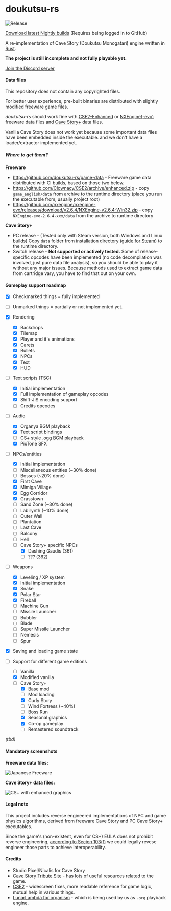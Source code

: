 # doukutsu-rs

![Release](https://github.com/doukutsu-rs/doukutsu-rs/workflows/Release/badge.svg)

[Download latest Nightly builds](https://github.com/doukutsu-rs/doukutsu-rs/actions) (Requires being logged in to GitHub)

A re-implementation of Cave Story (Doukutsu Monogatari) engine written in [Rust](https://www.rust-lang.org/).

**The project is still incomplete and not fully playable yet.**

[Join the Discord server](https://discord.gg/fbRsNNB)

#### Data files

This repository does not contain any copyrighted files. 

For better user experience, pre-built binaries are distributed with slightly modified freeware game files. 

*doukutsu-rs* should work fine with [CSE2-Enhanced](https://github.com/Clownacy/CSE2) or [NXEngine(-evo)](https://github.com/nxengine/nxengine-evo) freeware data files and [Cave Story+](https://www.nicalis.com/games/cavestory+) data files.

Vanilla Cave Story does not work yet because some important data files have been embedded inside the executable. and we don't have a loader/extractor implemented yet.

##### Where to get them?

**Freeware**

- https://github.com/doukutsu-rs/game-data - Freeware game data distributed with CI builds, based on those two below.
- https://github.com/Clownacy/CSE2/archive/enhanced.zip - copy `game_english/data` from archive to the runtime directory (place you run the executable from, usually project root)
- https://github.com/nxengine/nxengine-evo/releases/download/v2.6.4/NXEngine-v2.6.4-Win32.zip - copy `NXEngine-evo-2.6.4-xxx/data` from the archive to runtime directory

**Cave Story+**

- PC release - (Tested only with Steam version, both Windows and Linux builds) Copy `data` folder from installation directory ([guide for Steam](https://steamcommunity.com/sharedfiles/filedetails/?id=760447682)) to the runtime directory.
- Switch release - **Not supported or actively tested.** Some of release-specific opcodes have been implemented (no code 
decompilation was involved, just pure data file analysis), so you should be able to play it without any major issues. 
Because methods used to extract game data from cartridge vary, you have to find that out on your own.

#### Gameplay support roadmap

- [x] Checkmarked things = fully implemented
- [ ] Unmarked things = partially or not implemented yet.

- [x] Rendering
  - [x] Backdrops
  - [x] Tilemap
  - [x] Player and it's animations
  - [x] Carets
  - [x] Bullets
  - [x] NPCs
  - [x] Text
  - [x] HUD
- [ ] Text scripts (TSC)
  - [x] Initial implementation
  - [x] Full implementation of gameplay opcodes
  - [x] Shift-JIS encoding support
  - [ ] Credits opcodes
- [ ] Audio
  - [x] Organya BGM playback
  - [x] Text script bindings
  - [ ] CS+ style .ogg BGM playback
  - [x] PixTone SFX
- [ ] NPCs/entities
  - [x] Initial implementation
  - [ ] Miscellaneous entities (~30% done)
  - [ ] Bosses (~20% done)
  - [x] First Cave
  - [x] Mimiga Village
  - [x] Egg Corridor
  - [x] Grasstown
  - [ ] Sand Zone (~30% done)
  - [ ] Labirynth (~10% done)
  - [ ] Outer Wall
  - [ ] Plantation
  - [ ] Last Cave
  - [ ] Balcony
  - [ ] Hell
  - [ ] Cave Story+ specific NPCs
    - [x] Dashing Gaudis (361)
    - [ ] ??? (362)
- [ ] Weapons
  - [x] Leveling / XP system
  - [x] Initial implementation
  - [x] Snake
  - [x] Polar Star
  - [x] Fireball
  - [ ] Machine Gun
  - [ ] Missile Launcher
  - [ ] Bubbler
  - [ ] Blade
  - [ ] Super Missile Launcher
  - [ ] Nemesis
  - [ ] Spur
- [x] Saving and loading game state
- [ ] Support for different game editions
  - [ ] Vanilla
  - [x] Modified vanilla
  - [ ] Cave Story+
    - [x] Base mod
    - [ ] Mod loading
    - [x] Curly Story
    - [ ] Wind Fortress (~40%)
    - [ ] Boss Run
    - [x] Seasonal graphics
    - [x] Co-op gameplay
    - [ ] Remastered soundtrack

*(tbd)*

#### Mandatory screenshots

**Freeware data files:**

![Japanese Freeware](https://i.imgur.com/eZ0V5rK.png)

**Cave Story+ data files:**

![CS+ with enhanced graphics](https://i.imgur.com/YaPAs70.png)

#### Legal note

This project includes reverse engineered implementations of NPC and game physics algorithms, derived from freeware Cave Story and PC Cave Story+ executables.

Since the game's (non-existent, even for CS+) EULA does not prohibit reverse engineering, 
[according to Secion 103(f)](https://www.law.cornell.edu/uscode/text/17/1201) we could legally revese engineer those parts 
to achieve interoperability.   

#### Credits

- Studio Pixel/Nicalis for Cave Story 
- [Cave Story Tribute Site](https://cavestory.org) - has lots of useful resources related to the game. 
- [CSE2](https://github.com/Clownacy/CSE2) - widescreen fixes, more readable reference for game logic, mutual help in various things.
- [LunarLambda for organism](https://gitdab.com/LunarLambda/organism) - which is being used by us as `.org` playback engine.
